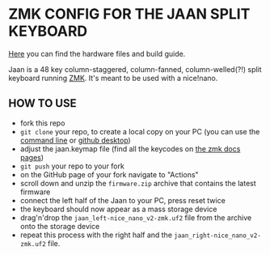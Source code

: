 <!-- <picture>
  <source media="(prefers-color-scheme: dark)" srcset="/docs/images/TOTEM_logo_dark.svg">
  <source media="(prefers-color-scheme: light)" srcset="/docs/images/TOTEM_logo_bright.svg">
  <img alt="TOTEM logo font" src="/docs/images/TOTEM_logo_bright.svg">
</picture> -->

# ZMK CONFIG FOR THE JAAN SPLIT KEYBOARD

[Here](https://github.com/spamwax/jaan) you can find the hardware files and build guide.

Jaan is a 48 key column-staggered, column-fanned, column-welled(?!) split keyboard running [ZMK](https://zmk.dev/). It's meant to be used with a nice!nano.

<!-- ![TOTEM layout](/docs/images/TOTEM_layout.svg) -->

## HOW TO USE

- fork this repo
- `git clone` your repo, to create a local copy on your PC (you can use the [command line](https://www.atlassian.com/git/tutorials) or [github desktop](https://desktop.github.com/))
- adjust the jaan.keymap file (find all the keycodes on [the zmk docs pages](https://zmk.dev/docs/codes/))
- `git push` your repo to your fork
- on the GitHub page of your fork navigate to "Actions"
- scroll down and unzip the `firmware.zip` archive that contains the latest firmware
- connect the left half of the Jaan to your PC, press reset twice
- the keyboard should now appear as a mass storage device
- drag'n'drop the `jaan_left-nice_nano_v2-zmk.uf2` file from the archive onto the storage device
- repeat this process with the right half and the `jaan_right-nice_nano_v2-zmk.uf2` file.